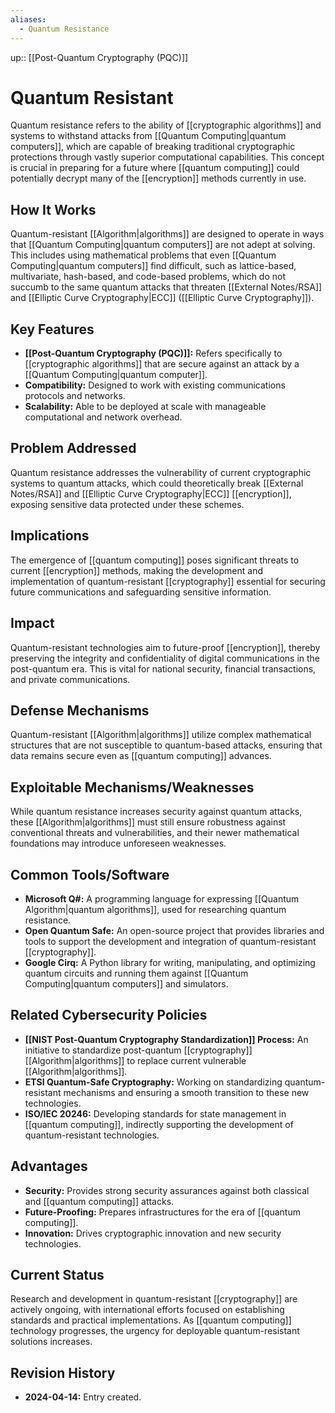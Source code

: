 ```yaml
---
aliases:
  - Quantum Resistance
---
```

up:: [[Post-Quantum Cryptography (PQC)]]
# Quantum Resistant

Quantum resistance refers to the ability of [[cryptographic algorithms]] and systems to withstand attacks from [[Quantum Computing|quantum computers]], which are capable of breaking traditional cryptographic protections through vastly superior computational capabilities. This concept is crucial in preparing for a future where [[quantum computing]] could potentially decrypt many of the [[encryption]] methods currently in use.

## How It Works

Quantum-resistant [[Algorithm|algorithms]] are designed to operate in ways that [[Quantum Computing|quantum computers]] are not adept at solving. This includes using mathematical problems that even [[Quantum Computing|quantum computers]] find difficult, such as lattice-based, multivariate, hash-based, and code-based problems, which do not succumb to the same quantum attacks that threaten [[External Notes/RSA]] and [[Elliptic Curve Cryptography|ECC]] ([[Elliptic Curve Cryptography]]).

## Key Features

- **[[Post-Quantum Cryptography (PQC)]]:** Refers specifically to [[cryptographic algorithms]] that are secure against an attack by a [[Quantum Computing|quantum computer]].
- **Compatibility:** Designed to work with existing communications protocols and networks.
- **Scalability:** Able to be deployed at scale with manageable computational and network overhead.

## Problem Addressed

Quantum resistance addresses the vulnerability of current cryptographic systems to quantum attacks, which could theoretically break [[External Notes/RSA]] and [[Elliptic Curve Cryptography|ECC]] [[encryption]], exposing sensitive data protected under these schemes.

## Implications

The emergence of [[quantum computing]] poses significant threats to current [[encryption]] methods, making the development and implementation of quantum-resistant [[cryptography]] essential for securing future communications and safeguarding sensitive information.

## Impact

Quantum-resistant technologies aim to future-proof [[encryption]], thereby preserving the integrity and confidentiality of digital communications in the post-quantum era. This is vital for national security, financial transactions, and private communications.

## Defense Mechanisms

Quantum-resistant [[Algorithm|algorithms]] utilize complex mathematical structures that are not susceptible to quantum-based attacks, ensuring that data remains secure even as [[quantum computing]] advances.

## Exploitable Mechanisms/Weaknesses

While quantum resistance increases security against quantum attacks, these [[Algorithm|algorithms]] must still ensure robustness against conventional threats and vulnerabilities, and their newer mathematical foundations may introduce unforeseen weaknesses.

## Common Tools/Software

- **Microsoft Q#:** A programming language for expressing [[Quantum Algorithm|quantum algorithms]], used for researching quantum resistance.
- **Open Quantum Safe:** An open-source project that provides libraries and tools to support the development and integration of quantum-resistant [[cryptography]].
- **Google Cirq:** A Python library for writing, manipulating, and optimizing quantum circuits and running them against [[Quantum Computing|quantum computers]] and simulators.

## Related Cybersecurity Policies

- **[[NIST Post-Quantum Cryptography Standardization]] Process:** An initiative to standardize post-quantum [[cryptography]] [[Algorithm|algorithms]] to replace current vulnerable [[Algorithm|algorithms]].
- **ETSI Quantum-Safe Cryptography:** Working on standardizing quantum-resistant mechanisms and ensuring a smooth transition to these new technologies.
- **ISO/IEC 20246:** Developing standards for state management in [[quantum computing]], indirectly supporting the development of quantum-resistant technologies.

## Advantages

- **Security:** Provides strong security assurances against both classical and [[quantum computing]] attacks.
- **Future-Proofing:** Prepares infrastructures for the era of [[quantum computing]].
- **Innovation:** Drives cryptographic innovation and new security technologies.

## Current Status

Research and development in quantum-resistant [[cryptography]] are actively ongoing, with international efforts focused on establishing standards and practical implementations. As [[quantum computing]] technology progresses, the urgency for deployable quantum-resistant solutions increases.

## Revision History

- **2024-04-14:** Entry created.